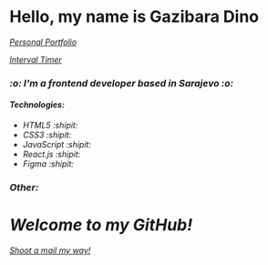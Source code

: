 <h1>Hello, my name is <b>Gazibara Dino</b> </h1>

<a target="_blank" href="https://gazibarad.pages.dev/"><i>Personal Portfolio<i></a>
  
<a target="_blank" href="https://tabata.pages.dev/"><i>Interval Timer<i></a>

<h3>:o: I'm a frontend developer based in Sarajevo :o:</h3>

<h4>Technologies:</h5>

<ul>
<li>HTML5 :shipit:</li>

<li>CSS3 :shipit:</li>
  
<li>JavaScript :shipit:</li>
  
<li>React.js :shipit:</li>

<li>Figma :shipit:</li>
</ul>


<h3><i>Other:</i></h3>

<h1>Welcome to my GitHub!</h1>

<a target="_blank" href = "mailto: gazibaradino@outlook.com"><i>Shoot a mail my way!</i></a>


